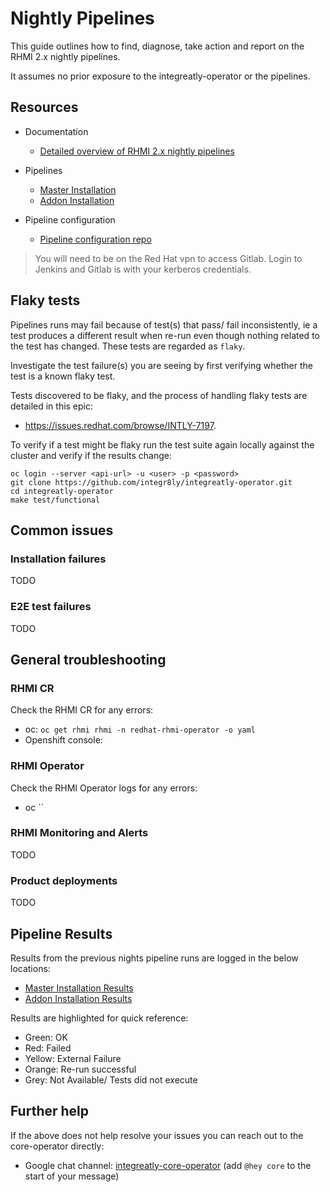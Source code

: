 # Nightly Pipelines

This guide outlines how to find, diagnose, take action and report on the RHMI 2.x nightly pipelines. 

It assumes no prior exposure to the integreatly-operator or the pipelines.



## Resources

- Documentation

  - [Detailed overview of RHMI 2.x nightly pipelines](https://docs.google.com/document/d/1eYtezxJHgOWENs_KRL27gp6AQmggCLUMVkIrSaNIcEQ/edit)

- Pipelines

  - [Master Installation](https://master-jenkins-csb-intly.cloud.paas.psi.redhat.com/job/Nightly/job/rhmi-install-master/) 
  - [Addon Installation](https://master-jenkins-csb-intly.cloud.paas.psi.redhat.com/job/Nightly/job/rhmi-install-addon-flow/)

- Pipeline configuration

  - [Pipeline configuration repo](https://gitlab.cee.redhat.com/integreatly-qe/ci-cd) 

> You will need to be on the Red Hat vpn to access Gitlab.
> Login to Jenkins and Gitlab is with your kerberos credentials. 




## Flaky tests

Pipelines runs may fail because of test(s) that pass/ fail inconsistently, ie a test produces a different result when re-run even though nothing related to the test has changed. These tests are regarded as `flaky`. 

Investigate the test failure(s) you are seeing by first verifying whether the test is a known flaky test.

Tests discovered to be flaky, and the process of handling flaky tests are detailed in this epic:

- https://issues.redhat.com/browse/INTLY-7197.

To verify if a test might be flaky run the test suite again locally against the cluster and verify if the results change:

```
oc login --server <api-url> -u <user> -p <password> 
git clone https://github.com/integr8ly/integreatly-operator.git
cd integreatly-operator
make test/functional
```



## Common issues

### Installation failures

TODO


### E2E test failures

TODO


## General troubleshooting

### RHMI CR

Check the RHMI CR for any errors:
- oc: `oc get rhmi rhmi -n redhat-rhmi-operator -o yaml`
- Openshift console: 


### RHMI Operator

Check the RHMI Operator logs for any errors:
- oc ``


### RHMI Monitoring and Alerts

TODO


### Product deployments

TODO


## Pipeline Results

Results from the previous nights pipeline runs are logged in the below locations:

- [Master Installation Results](https://docs.google.com/spreadsheets/d/1RY3Y7oKcBOyJRrFrXqnU7xI6M2UwkwU0_1DUY4cYAh0/edit#gid=1130966231)
- [Addon Installation Results](https://docs.google.com/spreadsheets/d/1RY3Y7oKcBOyJRrFrXqnU7xI6M2UwkwU0_1DUY4cYAh0/edit#gid=1130966231)

Results are highlighted for quick reference:

- Green: OK
- Red: Failed
- Yellow: External Failure 
- Orange: Re-run successful
- Grey: Not Available/ Tests did not execute



## Further help

If the above does not help resolve your issues you can reach out to the core-operator directly:

- Google chat channel: [integreatly-core-operator](https://chat.google.com/room/AAAAP43TtLA) (add `@hey core` to the start of your message)
